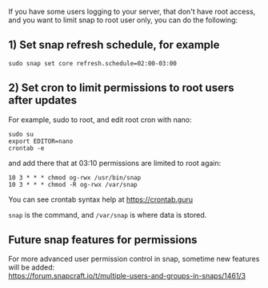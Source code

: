 If you have some users logging to your server, that don't have root access, and you want to limit snap to root user only, you can do the following:

## 1) Set snap refresh schedule, for example

```
sudo snap set core refresh.schedule=02:00-03:00
```

## 2) Set cron to limit permissions to root users after updates

For example, sudo to root, and edit root cron with nano:

```
sudo su
export EDITOR=nano
crontab -e
```

and add there that at 03:10 permissions are limited to root again:
```
10 3 * * * chmod og-rwx /usr/bin/snap
10 3 * * * chmod -R og-rwx /var/snap
```
You can see crontab syntax help at https://crontab.guru

`snap` is the command, and `/var/snap` is where data is stored.

## Future snap features for permissions

For more advanced user permission control in snap, sometime new features will be added:<br />
https://forum.snapcraft.io/t/multiple-users-and-groups-in-snaps/1461/3